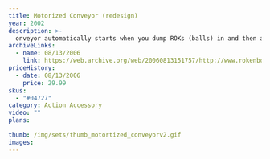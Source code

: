 ```yaml
---
title: Motorized Conveyor (redesign)
year: 2002
description: >-
  onveyor automatically starts when you dump ROKs (balls) in and then automatically stops once the ROKs are gone! And this latest version of our Conveyor no longer needs to be plugged in - it runs on batteries so you can put it anywhere and have as many as you want in your world. Chain them together to move loads as high as you dare! Works with any Start Set and requires three AA batteries (not included).
archiveLinks:
  - name: 08/13/2006
    link: https://web.archive.org/web/20060813151757/http://www.rokenbok.com/catalog/pd_aa_04727.html
priceHistory:
  - date: 08/13/2006
    price: 29.99
skus:
  - "#04727"
category: Action Accessory
video: ""
plans:

thumb: /img/sets/thumb_motortized_conveyorv2.gif
images:
---
```

